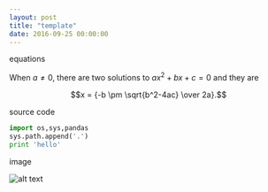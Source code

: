 ```yaml
---
layout: post
title: "template"
date: 2016-09-25 00:00:00
---
```


equations 

When $a \ne 0$, there are two solutions to $ax^2 + bx + c = 0$ and they are 

$$x = {-b \pm \sqrt{b^2-4ac} \over 2a}.$$

source code 

```python 
import os,sys,pandas 
sys.path.append('.') 
print 'hello'
```

image 

![alt text][my-mouse]


[my-mouse]: https://lh3.googleusercontent.com/z4Uk3MJGx915rIwWeJ-wNXXXxwmMjqq25nxxF-fM7UPOB_v7PE0EjQXjugB-DKDniME5R4r-ww=w517-h521-no "this is my mouse!"

